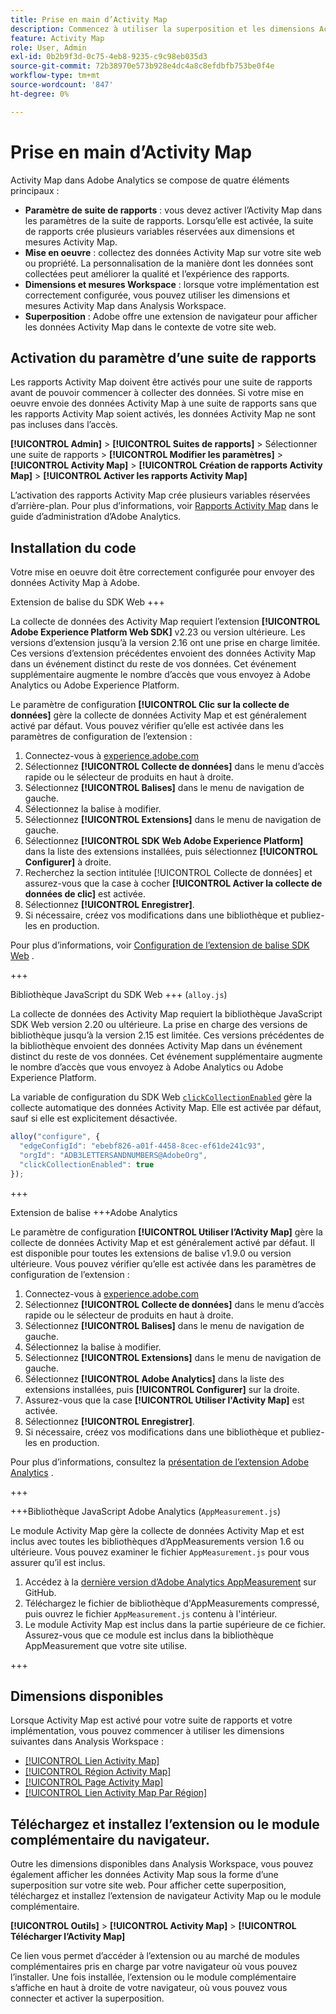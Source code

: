 ```yaml
---
title: Prise en main d’Activity Map
description: Commencez à utiliser la superposition et les dimensions Activity Map.
feature: Activity Map
role: User, Admin
exl-id: 0b2b9f3d-0c75-4eb8-9235-c9c98eb035d3
source-git-commit: 72b38970e573b928e4dc4a8c8efdbfb753be0f4e
workflow-type: tm+mt
source-wordcount: '847'
ht-degree: 0%

---
```


# Prise en main d’Activity Map

Activity Map dans Adobe Analytics se compose de quatre éléments principaux :

* **Paramètre de suite de rapports** : vous devez activer l’Activity Map dans les paramètres de la suite de rapports. Lorsqu’elle est activée, la suite de rapports crée plusieurs variables réservées aux dimensions et mesures Activity Map.
* **Mise en oeuvre** : collectez des données Activity Map sur votre site web ou propriété. La personnalisation de la manière dont les données sont collectées peut améliorer la qualité et l’expérience des rapports.
* **Dimensions et mesures Workspace** : lorsque votre implémentation est correctement configurée, vous pouvez utiliser les dimensions et mesures Activity Map dans Analysis Workspace.
* **Superposition** : Adobe offre une extension de navigateur pour afficher les données Activity Map dans le contexte de votre site web.

## Activation du paramètre d’une suite de rapports

Les rapports Activity Map doivent être activés pour une suite de rapports avant de pouvoir commencer à collecter des données. Si votre mise en oeuvre envoie des données Activity Map à une suite de rapports sans que les rapports Activity Map soient activés, les données Activity Map ne sont pas incluses dans l’accès.

**[!UICONTROL Admin]** > **[!UICONTROL Suites de rapports]** > Sélectionner une suite de rapports > **[!UICONTROL Modifier les paramètres]** > **[!UICONTROL Activity Map]** > **[!UICONTROL Création de rapports Activity Map]** > **[!UICONTROL Activer les rapports Activity Map]**

L’activation des rapports Activity Map crée plusieurs variables réservées d’arrière-plan. Pour plus d’informations, voir [Rapports Activity Map](/help/admin/admin/c-manage-report-suites/c-edit-report-suites/activity-map.md) dans le guide d’administration d’Adobe Analytics.

## Installation du code

Votre mise en oeuvre doit être correctement configurée pour envoyer des données Activity Map à Adobe.

Extension de balise du SDK Web +++

La collecte de données des Activity Map requiert l’extension **[!UICONTROL Adobe Experience Platform Web SDK]** v2.23 ou version ultérieure. Les versions d’extension jusqu’à la version 2.16 ont une prise en charge limitée. Ces versions d’extension précédentes envoient des données Activity Map dans un événement distinct du reste de vos données. Cet événement supplémentaire augmente le nombre d’accès que vous envoyez à Adobe Analytics ou Adobe Experience Platform.

Le paramètre de configuration **[!UICONTROL Clic sur la collecte de données]** gère la collecte de données Activity Map et est généralement activé par défaut. Vous pouvez vérifier qu’elle est activée dans les paramètres de configuration de l’extension :

1. Connectez-vous à [experience.adobe.com](https://experience.adobe.com)
1. Sélectionnez **[!UICONTROL Collecte de données]** dans le menu d’accès rapide ou le sélecteur de produits en haut à droite.
1. Sélectionnez **[!UICONTROL Balises]** dans le menu de navigation de gauche.
1. Sélectionnez la balise à modifier.
1. Sélectionnez **[!UICONTROL Extensions]** dans le menu de navigation de gauche.
1. Sélectionnez **[!UICONTROL SDK Web Adobe Experience Platform]** dans la liste des extensions installées, puis sélectionnez **[!UICONTROL Configurer]** à droite.
1. Recherchez la section intitulée [!UICONTROL Collecte de données] et assurez-vous que la case à cocher **[!UICONTROL Activer la collecte de données de clic]** est activée.
1. Sélectionnez **[!UICONTROL Enregistrer]**.
1. Si nécessaire, créez vos modifications dans une bibliothèque et publiez-les en production.

Pour plus d’informations, voir [Configuration de l’extension de balise SDK Web](https://experienceleague.adobe.com/en/docs/experience-platform/tags/extensions/client/web-sdk/web-sdk-extension-configuration#data-collection) .

+++

Bibliothèque JavaScript du SDK Web +++ (`alloy.js`)

La collecte de données des Activity Map requiert la bibliothèque JavaScript SDK Web version 2.20 ou ultérieure. La prise en charge des versions de bibliothèque jusqu’à la version 2.15 est limitée. Ces versions précédentes de la bibliothèque envoient des données Activity Map dans un événement distinct du reste de vos données. Cet événement supplémentaire augmente le nombre d’accès que vous envoyez à Adobe Analytics ou Adobe Experience Platform.

La variable de configuration du SDK Web [`clickCollectionEnabled`](https://experienceleague.adobe.com/en/docs/experience-platform/web-sdk/commands/configure/clickcollectionenabled) gère la collecte automatique des données Activity Map. Elle est activée par défaut, sauf si elle est explicitement désactivée.

```js
alloy("configure", {
  "edgeConfigId": "ebebf826-a01f-4458-8cec-ef61de241c93",
  "orgId": "ADB3LETTERSANDNUMBERS@AdobeOrg",
  "clickCollectionEnabled": true
});
```

+++

Extension de balise +++Adobe Analytics

Le paramètre de configuration **[!UICONTROL Utiliser l’Activity Map]** gère la collecte de données Activity Map et est généralement activé par défaut. Il est disponible pour toutes les extensions de balise v1.9.0 ou version ultérieure. Vous pouvez vérifier qu’elle est activée dans les paramètres de configuration de l’extension :

1. Connectez-vous à [experience.adobe.com](https://experience.adobe.com)
1. Sélectionnez **[!UICONTROL Collecte de données]** dans le menu d’accès rapide ou le sélecteur de produits en haut à droite.
1. Sélectionnez **[!UICONTROL Balises]** dans le menu de navigation de gauche.
1. Sélectionnez la balise à modifier.
1. Sélectionnez **[!UICONTROL Extensions]** dans le menu de navigation de gauche.
1. Sélectionnez **[!UICONTROL Adobe Analytics]** dans la liste des extensions installées, puis **[!UICONTROL Configurer]** sur la droite.
1. Assurez-vous que la case **[!UICONTROL Utiliser l&#39;Activity Map]** est activée.
1. Sélectionnez **[!UICONTROL Enregistrer]**.
1. Si nécessaire, créez vos modifications dans une bibliothèque et publiez-les en production.

Pour plus d’informations, consultez la [présentation de l’extension Adobe Analytics](https://experienceleague.adobe.com/en/docs/experience-platform/tags/extensions/client/analytics/overview) .

+++

+++Bibliothèque JavaScript Adobe Analytics (`AppMeasurement.js`)

Le module Activity Map gère la collecte de données Activity Map et est inclus avec toutes les bibliothèques d’AppMeasurements version 1.6 ou ultérieure. Vous pouvez examiner le fichier `AppMeasurement.js` pour vous assurer qu’il est inclus.

1. Accédez à la [dernière version d’Adobe Analytics AppMeasurement](https://github.com/adobe/appmeasurement/releases/latest) sur GitHub.
1. Téléchargez le fichier de bibliothèque d&#39;AppMeasurements compressé, puis ouvrez le fichier `AppMeasurement.js` contenu à l&#39;intérieur.
1. Le module Activity Map est inclus dans la partie supérieure de ce fichier. Assurez-vous que ce module est inclus dans la bibliothèque AppMeasurement que votre site utilise.

+++

## Dimensions disponibles

Lorsque Activity Map est activé pour votre suite de rapports et votre implémentation, vous pouvez commencer à utiliser les dimensions suivantes dans Analysis Workspace :

* [[!UICONTROL Lien Activity Map]](/help/components/dimensions/activity-map-link.md)
* [[!UICONTROL Région Activity Map]](/help/components/dimensions/activity-map-region.md)
* [[!UICONTROL Page Activity Map]](/help/components/dimensions/activity-map-page.md)
* [[!UICONTROL Lien Activity Map Par Région]](/help/components/dimensions/activity-map-link-by-region.md)

## Téléchargez et installez l’extension ou le module complémentaire du navigateur.

Outre les dimensions disponibles dans Analysis Workspace, vous pouvez également afficher les données Activity Map sous la forme d’une superposition sur votre site web. Pour afficher cette superposition, téléchargez et installez l’extension de navigateur Activity Map ou le module complémentaire.

**[!UICONTROL Outils]** > **[!UICONTROL Activity Map]** > **[!UICONTROL Télécharger l’Activity Map]**

Ce lien vous permet d’accéder à l’extension ou au marché de modules complémentaires pris en charge par votre navigateur où vous pouvez l’installer. Une fois installée, l’extension ou le module complémentaire s’affiche en haut à droite de votre navigateur, où vous pouvez vous connecter et activer la superposition.
